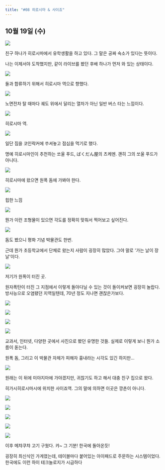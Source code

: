 ```yaml
---
title: "#08 히로시마 & 사이죠"
---
```


## 10월 19일 (수)

![](/photos/161015-japan/08_01.jpg)

친구 하나가 히로시마에서 유학생활을 하고 있다.
그 말은 공짜 숙소가 있다는 뜻이다.

나는 이제서야 도착했지만, 같이 라이브를 봤던 후배 하나가 먼저 와 있는 상태이다.

![](/photos/161015-japan/08_02.jpg)

둘과 합류하기 위해서 히로시마 역으로 향했다.

![](/photos/161015-japan/08_03.jpg)

노면전차 탈 때마다 궤도 위에서 달리는 열차가 아닌 일반 버스 타는 느낌이다.

![](/photos/161015-japan/08_04.jpg)

히로시마 역.

![](/photos/161015-japan/08_05.jpg)

일단 짐을 코인락커에 쑤셔놓고 점심을 먹기로 했다.

명예 히로시마인이 추천하는 쏘울 푸드, ばくだん屋의 츠케멘.
괜히 그의 쏘울 푸드가 아니다.

![](/photos/161015-japan/08_06.jpg)

히로시마에 왔으면 원폭 돔에 가봐야 한다.

![](/photos/161015-japan/08_07.jpg)

힙한 느낌

![](/photos/161015-japan/08_08.jpg)

뭔가 이런 조형물이 있으면 각도를 정확히 맞춰서 찍어보고 싶어진다.

![](/photos/161015-japan/08_09.jpg)

돔도 봤으니 평화 기념 박물관도 한번.

근데 뭔가 초등학교에서 단체로 왔는지 사람이 굉장히 많았다.
그야 말로 '가는 날이 장날'이다.

![](/photos/161015-japan/08_10.jpg)

저기가 원폭이 터진 곳.

원자폭탄이 터진 그 지점에서 이렇게 돌아다닐 수 있는 것이 돌이켜보면 굉장히 놀랍다.
방사능으로 오염됐던 지역일텐데, 70년 정도 지나면 괜찮은가보다.

![](/photos/161015-japan/08_11.jpg)

![](/photos/161015-japan/08_12.jpg)

![](/photos/161015-japan/08_13.jpg)

![](/photos/161015-japan/08_14.jpg)

교과서, 인터넷, 다양한 곳에서 사진으로 봤던 유명한 것들.
실제로 이렇게 보니 뭔가 소름이 돋는다.

원폭 돔, 그리고 이 박물관 자체가 피해자 흉내라는 시각도 있긴 하지만...

![](/photos/161015-japan/08_15.jpg)

원래는 이 뒤에 미야지마에 가야겠지만, 귀찮기도 하고 해서 대충 친구 집으로 왔다.

히가시히로시마시에 위치한 사이죠역.
그의 말에 의하면 이곳은 깡촌이 아니다.

![](/photos/161015-japan/08_16.jpg)

![](/photos/161015-japan/08_17.jpg)

![](/photos/161015-japan/08_18.jpg)

![](/photos/161015-japan/08_19.jpg)

![](/photos/161015-japan/08_20.jpg)

이후 메챠쿠챠 고기 구웠다.
캬~ 그 기분! 한국에 돌아온듯!

굉장히 최신식인 가게였는데, 테이블마다 붙어있는 아이패드로 주문하는 시스템이었다.
한국에도 이런 하이 테크놀로지가 시급하다